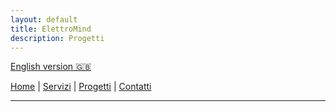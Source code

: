 ```yaml
---
layout: default
title: ElettroMind
description: Progetti
---
```


[English version 🇬🇧](./pages/en/projects.md)

[Home](./index.md) | [Servizi](./pages/it/servizi.md) | [Progetti](./pages/it/progetti.md) | [Contatti](./pages/it/contatti.md)

***
